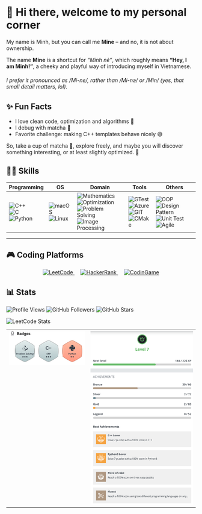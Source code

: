 # 👋 Hi there, welcome to my personal corner

My name is Minh, but you can call me **Mine** – and no, it is not about ownership.

The name **Mine** is a shortcut for _“Minh nè”_, which roughly means **“Hey, I am Minh!”**, a cheeky and playful way of introducing myself in Vietnamese.

###### I prefer it pronounced as */Mi-ne/*, rather than */Mi-nə/* or */Min/* (yes, that small detail matters, lol).



## ✨ Fun Facts
- I love clean code, optimization and algorithms 🧩
- I debug with matcha 🍵
- Favorite challenge: making C++ templates behave nicely 😅


So, take a cup of matcha 🍵, explore freely, and maybe you will discover something interesting, or at least slightly optimized. 🚀



## 🧑‍💻 Skills

| Programming | OS | Domain | Tools | Others |
|------------|----|--------|-------|--------|
| <img src="https://img.shields.io/badge/C++-00599C?logo=cplusplus&logoColor=white" alt="C++"><br><img src="https://img.shields.io/badge/C-00599C?logo=c&logoColor=white" alt="C"><br><img src="https://img.shields.io/badge/Python-3776AB?logo=python&logoColor=white" alt="Python"> | <img src="https://img.shields.io/badge/macOS-000000?logo=apple&logoColor=white" alt="macOS"><br><img src="https://img.shields.io/badge/Linux-FCC624?logo=linux&logoColor=black" alt="Linux"> | <img src="https://img.shields.io/badge/Mathematics-4B0082?logo=google-scholar&logoColor=white" alt="Mathematics"><br><img src="https://img.shields.io/badge/Optimization-008080?logo=gnu&logoColor=white" alt="Optimization"><br><img src="https://img.shields.io/badge/Problem%20Solving-6A5ACD?logo=brain&logoColor=white" alt="Problem Solving"><br><img src="https://img.shields.io/badge/Image%20Processing-FF6F00?logo=opencv&logoColor=white" alt="Image Processing"> | <img src="https://img.shields.io/badge/GTest-5C5C5C?logo=googletest&logoColor=white" alt="GTest"><br><img src="https://img.shields.io/badge/Azure-0078D4?logo=microsoft-azure&logoColor=white" alt="Azure"><br><img src="https://img.shields.io/badge/Git-F05032?logo=git&logoColor=white" alt="GIT"><br><img src="https://img.shields.io/badge/CMake-064F8C?logo=cmake&logoColor=white" alt="CMake"> | <img src="https://img.shields.io/badge/OOP-FF1493?logo=uml&logoColor=white" alt="OOP"><br><img src="https://img.shields.io/badge/Design%20Pattern-8A2BE2?logo=python&logoColor=white" alt="Design Pattern"><br><img src="https://img.shields.io/badge/Unit%20Test-00CED1?logo=jenkins&logoColor=white" alt="Unit Test"><br><img src="https://img.shields.io/badge/Agile%20(Scrum)-FFA500?logo=agile&logoColor=white" alt="Agile">



---


## 🎮 Coding Platforms

<p align="center">
  <a href="https://leetcode.com/minh1505">
    <img src="https://img.shields.io/badge/LeetCode-FFA116?logo=leetcode&logoColor=white" alt="LeetCode">
  </a>
  &nbsp;&nbsp;&nbsp;
  <a href="https://www.hackerrank.com/nghoangminh1505">
    <img src="https://img.shields.io/badge/HackerRank-2EC866?logo=hackerrank&logoColor=white" alt="HackerRank">
  </a>
  &nbsp;&nbsp;&nbsp;
  <a href="https://www.codingame.com/profile/da0def7348835c7711d8a8d0f3de42c60663966">
    <img src="https://img.shields.io/badge/CodinGame-F2BB13?logo=codio&logoColor=black" alt="CodinGame">
  </a>
</p>


## 📊 Stats

![Profile Views](https://komarev.com/ghpvc/?username=i-am-mine&style=flat-square)
![GitHub Followers](https://img.shields.io/github/followers/i-am-mine?label=Followers&style=social)
![GitHub Stars](https://img.shields.io/github/stars/i-am-mine?affiliations=OWNER%2CCOLLABORATOR&style=social)

![LeetCode Stats](https://leetcard.jacoblin.cool/minh1505?theme=light&font=Source%20Code%20Pro)

<table align="center">
  <tr>
    <td align="center" valign="top">
      <img src="assets/hackerrank.png" alt="HackerRank Achievements" />
    </td>
    <td align="center" valign="top">
      <img src="assets/codingame.png" alt="CodinGame Achievements"  />
    </td>
  </tr>
</table>

<!-- <p align="center">
  <img src="assets/hackerrank.png" alt="HackerRank Achievements" width="45%" />
  &nbsp;&nbsp;
  <img src="assets/codingame.png" alt="CodinGame Achievements" width="45%" />
</p> -->



